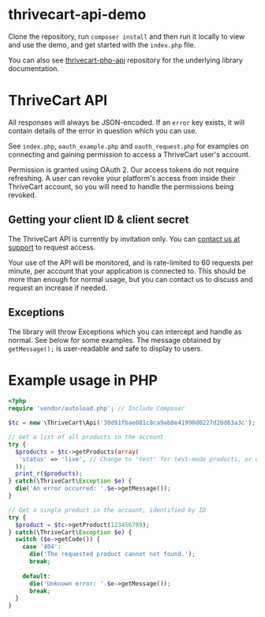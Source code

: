 # thrivecart-api-demo
Clone the repository, run `composer install` and then run it locally to view and use the demo, and get started with the `index.php` file.

You can also see [thrivecart-php-api](https://github.com/MarcFowler/thrivecart-php-api/) repository for the underlying library documentation.

# ThriveCart API
All responses will always be JSON-encoded. If an `error` key exists, it will contain details of the error in question which you can use.

See `index.php`, `oauth_example.php` and `oauth_request.php` for examples on connecting and gaining permission to access a ThriveCart user's account.

Permission is granted using OAuth 2. Our access tokens do not require refreshing. A user can revoke your platform's access from inside their ThriveCart account, so you will need to handle the permissions being revoked.

## Getting your client ID & client secret
The ThriveCart API is currently by invitation only. You can [contact us at support](https://support.thrivecart.com) to request access.

Your use of the API will be monitored, and is rate-limited to 60 requests per minute, per account that your application is connected to. This should be more than enough for normal usage, but you can contact us to discuss and request an increase if needed.

## Exceptions
The library will throw Exceptions which you can intercept and handle as normal. See below for some examples. The message obtained by `getMessage();` is user-readable and safe to display to users.

# Example usage in PHP
```php
<?php
require 'vendor/autoload.php'; // Include Composer

$tc = new \ThriveCart\Api('30d91fbae081c8ca9ab0e41990d0227d20d63a3c'); // Pass our access token into the API to get started; see OAuth examples for details on how to connect

// Get a list of all products in the account
try {
  $products = $tc->getProducts(array(
   'status' => 'live', // Change to 'test' for test-mode products, or omit entirely for all products
  ));
  print_r($products);
} catch(\ThriveCart\Exception $e) {
  die('An error occurred: '.$e->getMessage());
}

// Get a single product in the account, identified by ID
try {
  $product = $tc->getProduct(123456789);
} catch(\ThriveCart\Exception $e) {
  switch ($e->getCode()) {
    case '404':
      die('The requested product cannot not found.');
      break;
    
    default:
      die('Unknown error: '.$e->getMessage());
      break;
  }
}
```